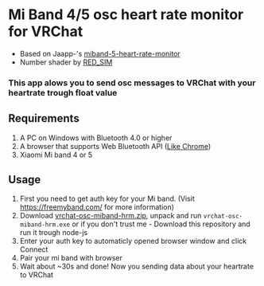 # Mi Band 4/5 osc heart rate monitor for VRChat

- Based on Jaapp-'s [miband-5-heart-rate-monitor](https://github.com/Jaapp-/miband-5-heart-rate-monitor)
- Number shader by [RED_SIM](patreon.com/red_sim)

### This app alows you to send osc messages to VRChat with your heartrate trough float value

## Requirements
1. A PC on Windows with Bluetooth 4.0 or higher
2. A browser that supports Web Bluetooth API ([Like Chrome](https://google.com/chrome))
3. Xiaomi Mi band 4 or 5

## Usage

1. First you need to get auth key for your Mi band. (Visit https://freemyband.com/ for more information)
2. Download [vrchat-osc-miband-hrm.zip](https://github.com/vard88508/vrchat-osc-miband-hrm/releases), unpack and run `vrchat-osc-miband-hrm.exe` or if you don't trust me - Download this repository and run it trough node-js
3. Enter your auth key to automaticly opened browser window and click Connect
4. Pair your mi band with browser
5. Wait about ~30s and done! Now you sending data about your heartrate to VRChat
